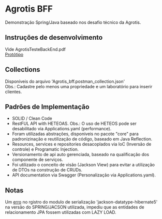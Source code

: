 # Agrotis BFF
Demonstração Spring/Java baseado nos desafio técnico da Agrotis.

## Instruções de desenvolvimento
Vide AgrotisTesteBackEnd.pdf  
[Protótipo](https://www.figma.com/proto/PXi5PcZWks8Z7veqA8WU30/Agrotis-Teste-(Front-end)?node-id=1%3A760&starting-point-node-id=1%3A760) 

## Collections
Disponíveis do arquivo 'Agrotis_bff.postman_collection.json'  
Obs.: Cadastre pelo menos uma propriedade e um laboratório para inserir clientes.

## Padrões de Implementação
 - SOLID / Clean Code
 - RestFUL API with HETEOAS. Obs.: O uso de HETEOS pode ser desabilitado via Applications.yaml (performance).
 - Foram utilizadas abstrações, disponíveis no pacote "core" para padronizinação e reutilização de código, baseado em Java Reflection.
 - Resources, services e repositories desacoplados via IoC (Inversão de controle) e Programatic Injection.
 - Versionamento de api auto gerenciada, baseado na qualificação dos componente de serviços.
 - Foi utilizado o conceito de visão (Jackson View) para evitar a utilização de DTOs na construção de CRUDs.   
 - API documentation via Swagger (Personalização via Applications.yaml).
 
 ## Notas
 Um [erro](https://stackoverflow.com/questions/61656985/jackson-module-not-registered-after-update-to-spring-boot-2) no rgistro do modulo de serialização 'jackson-datatype-hibernate5' na versão do SPRING/JACSON utilizada, impediu que as entidades de relacionamento JPA fossem utilizadas com LAZY LOAD.

